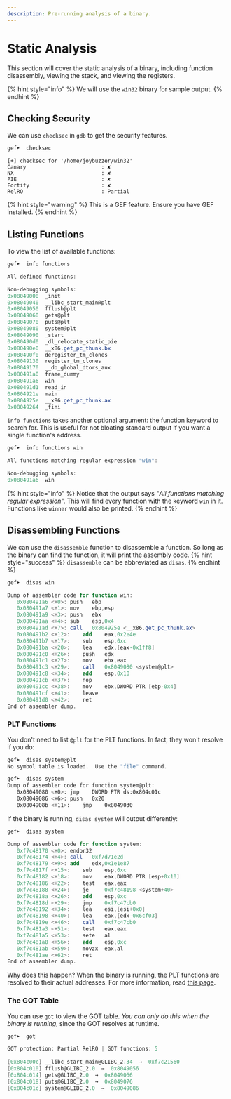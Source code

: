 ```yaml
---
description: Pre-running analysis of a binary.
---
```


# Static Analysis

This section will cover the static analysis of a binary, including function disassembly, viewing the stack, and viewing the registers.

{% hint style="info" %}
We will use the `win32` binary for sample output.
{% endhint %}

## Checking Security
We can use `checksec` in `gdb` to get the security features.
```bash
gef➤  checksec
```
```
[+] checksec for '/home/joybuzzer/win32'
Canary                        : ✘ 
NX                            : ✘ 
PIE                           : ✘ 
Fortify                       : ✘ 
RelRO                         : Partial
```

{% hint style="warning" %}
This is a GEF feature. Ensure you have GEF installed.
{% endhint %}

## Listing Functions

To view the list of available functions:
```bash
gef➤  info functions
```
```as
All defined functions:

Non-debugging symbols:
0x08049000  _init
0x08049040  __libc_start_main@plt
0x08049050  fflush@plt
0x08049060  gets@plt
0x08049070  puts@plt
0x08049080  system@plt
0x08049090  _start
0x080490d0  _dl_relocate_static_pie
0x080490e0  __x86.get_pc_thunk.bx
0x080490f0  deregister_tm_clones
0x08049130  register_tm_clones
0x08049170  __do_global_dtors_aux
0x080491a0  frame_dummy
0x080491a6  win
0x080491d1  read_in
0x0804921e  main
0x0804925e  __x86.get_pc_thunk.ax
0x08049264  _fini
```

`info functions` takes another optional argument: the function keyword to search for. This is useful for not bloating standard output if you want a single function's address.
```bash
gef➤  info functions win
```
```as
All functions matching regular expression "win":

Non-debugging symbols:
0x080491a6  win
```

{% hint style="info" %}
Notice that the output says "*All functions matching regular expression*". This will find every function with the keyword `win` in it.  Functions like `winner` would also be printed.
{% endhint %}

## Disassembling Functions

We can use the `disassemble` function to disassemble a function. So long as the binary can find the function, it will print the assembly code.
{% hint style="success" %}
`disassemble` can be abbreviated as `disas`.
{% endhint %}

```bash
gef➤  disas win
```
```as
Dump of assembler code for function win:
   0x080491a6 <+0>:	push   ebp
   0x080491a7 <+1>:	mov    ebp,esp
   0x080491a9 <+3>:	push   ebx
   0x080491aa <+4>:	sub    esp,0x4
   0x080491ad <+7>:	call   0x804925e <__x86.get_pc_thunk.ax>
   0x080491b2 <+12>:	add    eax,0x2e4e
   0x080491b7 <+17>:	sub    esp,0xc
   0x080491ba <+20>:	lea    edx,[eax-0x1ff8]
   0x080491c0 <+26>:	push   edx
   0x080491c1 <+27>:	mov    ebx,eax
   0x080491c3 <+29>:	call   0x8049080 <system@plt>
   0x080491c8 <+34>:	add    esp,0x10
   0x080491cb <+37>:	nop
   0x080491cc <+38>:	mov    ebx,DWORD PTR [ebp-0x4]
   0x080491cf <+41>:	leave  
   0x080491d0 <+42>:	ret    
End of assembler dump.
```

### PLT Functions

You don't need to list `@plt` for the PLT functions. In fact, they won't resolve if you do:
```bash
gef➤  disas system@plt
No symbol table is loaded.  Use the "file" command.

gef➤  disas system
Dump of assembler code for function system@plt:
   0x08049080 <+0>:	jmp    DWORD PTR ds:0x804c01c
   0x08049086 <+6>:	push   0x20
   0x0804908b <+11>:	jmp    0x8049030
```

If the binary is running, `disas system` will output differently:
```bash
gef➤  disas system
```
```as
Dump of assembler code for function system:
   0xf7c48170 <+0>:	endbr32 
   0xf7c48174 <+4>:	call   0xf7d71e2d
   0xf7c48179 <+9>:	add    edx,0x1e1e87
   0xf7c4817f <+15>:	sub    esp,0xc
   0xf7c48182 <+18>:	mov    eax,DWORD PTR [esp+0x10]
   0xf7c48186 <+22>:	test   eax,eax
   0xf7c48188 <+24>:	je     0xf7c48198 <system+40>
   0xf7c4818a <+26>:	add    esp,0xc
   0xf7c4818d <+29>:	jmp    0xf7c47cb0
   0xf7c48192 <+34>:	lea    esi,[esi+0x0]
   0xf7c48198 <+40>:	lea    eax,[edx-0x6cf03]
   0xf7c4819e <+46>:	call   0xf7c47cb0
   0xf7c481a3 <+51>:	test   eax,eax
   0xf7c481a5 <+53>:	sete   al
   0xf7c481a8 <+56>:	add    esp,0xc
   0xf7c481ab <+59>:	movzx  eax,al
   0xf7c481ae <+62>:	ret    
End of assembler dump.
```

Why does this happen? When the binary is running, the PLT functions are resolved to their actual addresses. For more information, read [this page](/binex/07-aslr/README.md).

### The GOT Table
You can use `got` to view the GOT table. *You can only do this when the binary is running*, since the GOT resolves at runtime.
```bash
gef➤  got
```
```as
GOT protection: Partial RelRO | GOT functions: 5
 
[0x804c00c] __libc_start_main@GLIBC_2.34  →  0xf7c21560
[0x804c010] fflush@GLIBC_2.0  →  0x8049056
[0x804c014] gets@GLIBC_2.0  →  0x8049066
[0x804c018] puts@GLIBC_2.0  →  0x8049076
[0x804c01c] system@GLIBC_2.0  →  0x8049086
```